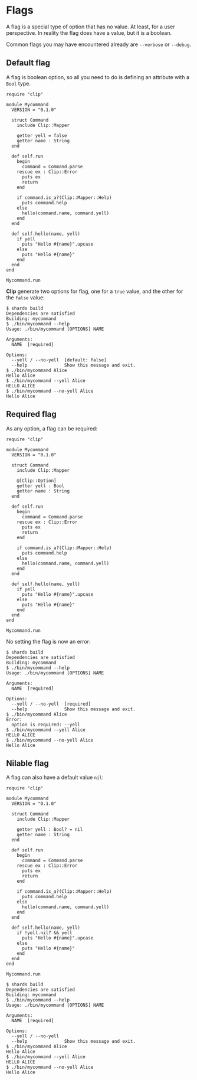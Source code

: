 # Flags

A flag is a special type of option that has no value.
At least, for a user perspective.
In reality the flag does have a value, but it is a boolean.

Common flags you may have encountered already are `--verbose` or `--debug`.

## Default flag

A flag is boolean option, so all you need to do is defining an attribute with a `Bool` type.

```Crystal hl_lines="9"
require "clip"

module Mycommand
  VERSION = "0.1.0"

  struct Command
    include Clip::Mapper

    getter yell = false
    getter name : String
  end

  def self.run
    begin
      command = Command.parse
    rescue ex : Clip::Error
      puts ex
      return
    end

    if command.is_a?(Clip::Mapper::Help)
      puts command.help
    else
      hello(command.name, command.yell)
    end
  end

  def self.hello(name, yell)
    if yell
      puts "Hello #{name}".upcase
    else
      puts "Hello #{name}"
    end
  end
end

Mycommand.run
```

**Clip** generate two options for flag, one for a `true` value, and the other for the `false` value:

```console hl_lines="11"
$ shards build
Dependencies are satisfied
Building: mycommand
$ ./bin/mycommand --help
Usage: ./bin/mycommand [OPTIONS] NAME

Arguments:
  NAME  [required]

Options:
  --yell / --no-yell  [default: false]
  --help              Show this message and exit.
$ ./bin/mycommand Alice
Hello Alice
$ ./bin/mycommand --yell Alice
HELLO ALICE
$ ./bin/mycommand --no-yell Alice
Hello Alice
```

## Required flag

As any option, a flag can be required:

```Crystal hl_lines="9 10"
require "clip"

module Mycommand
  VERSION = "0.1.0"

  struct Command
    include Clip::Mapper

    @[Clip::Option]
    getter yell : Bool
    getter name : String
  end

  def self.run
    begin
      command = Command.parse
    rescue ex : Clip::Error
      puts ex
      return
    end

    if command.is_a?(Clip::Mapper::Help)
      puts command.help
    else
      hello(command.name, command.yell)
    end
  end

  def self.hello(name, yell)
    if yell
      puts "Hello #{name}".upcase
    else
      puts "Hello #{name}"
    end
  end
end

Mycommand.run
```

No setting the flag is now an error:

```console hl_lines="11 15"
$ shards build
Dependencies are satisfied
Building: mycommand
$ ./bin/mycommand --help
Usage: ./bin/mycommand [OPTIONS] NAME

Arguments:
  NAME  [required]

Options:
  --yell / --no-yell  [required]
  --help              Show this message and exit.
$ ./bin/mycommand Alice
Error:
  option is required: --yell
$ ./bin/mycommand --yell Alice
HELLO ALICE
$ ./bin/mycommand --no-yell Alice
Hello Alice
```

## Nilable flag

A flag can also have a default value `nil`:

```Crystal hl_lines="9 10 29"
require "clip"

module Mycommand
  VERSION = "0.1.0"

  struct Command
    include Clip::Mapper

    getter yell : Bool? = nil
    getter name : String
  end

  def self.run
    begin
      command = Command.parse
    rescue ex : Clip::Error
      puts ex
      return
    end

    if command.is_a?(Clip::Mapper::Help)
      puts command.help
    else
      hello(command.name, command.yell)
    end
  end

  def self.hello(name, yell)
    if !yell.nil? && yell
      puts "Hello #{name}".upcase
    else
      puts "Hello #{name}"
    end
  end
end

Mycommand.run
```

```console hl_lines="11"
$ shards build
Dependencies are satisfied
Building: mycommand
$ ./bin/mycommand --help
Usage: ./bin/mycommand [OPTIONS] NAME

Arguments:
  NAME  [required]

Options:
  --yell / --no-yell
  --help              Show this message and exit.
$ ./bin/mycommand Alice
Hello Alice
$ ./bin/mycommand --yell Alice
HELLO ALICE
$ ./bin/mycommand --no-yell Alice
Hello Alice
```
